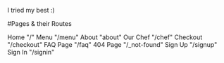 I tried my best :)

#Pages & their Routes

Home        "/"
Menu        "/menu"
About       "about"
Our Chef    "/chef"
Checkout    "/checkout"
FAQ Page    "/faq"
404 Page    "/_not-found"
Sign Up     "/signup"
Sign In     "/signin"